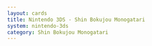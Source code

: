 ```yaml
---
layout: cards
title: Nintendo 3DS - Shin Bokujou Monogatari
system: nintendo-3ds
category: Shin Bokujou Monogatari
---
```


